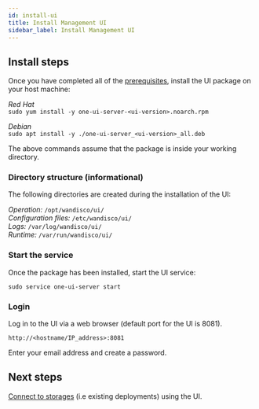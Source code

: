 ```yaml
---
id: install-ui
title: Install Management UI
sidebar_label: Install Management UI
---
```


## Install steps

Once you have completed all of the [prerequisites](../preparation/prerequisites.md), install the UI package on your host machine:

_Red Hat_  
`sudo yum install -y one-ui-server-<ui-version>.noarch.rpm`

_Debian_  
`sudo apt install -y ./one-ui-server_<ui-version>_all.deb`

The above commands assume that the package is inside your working directory.

### Directory structure (informational)

The following directories are created during the installation of the UI:

_Operation:_ `/opt/wandisco/ui/`  
_Configuration files:_ `/etc/wandisco/ui/`  
_Logs:_ `/var/log/wandisco/ui/`  
_Runtime:_ `/var/run/wandisco/ui/`

### Start the service

Once the package has been installed, start the UI service:

`sudo service one-ui-server start`

### Login

Log in to the UI via a web browser (default port for the UI is 8081).

`http://<hostname/IP_address>:8081`

Enter your email address and create a password.

## Next steps

[Connect to storages](./connect-to-storages.md) (i.e existing deployments) using the UI.
